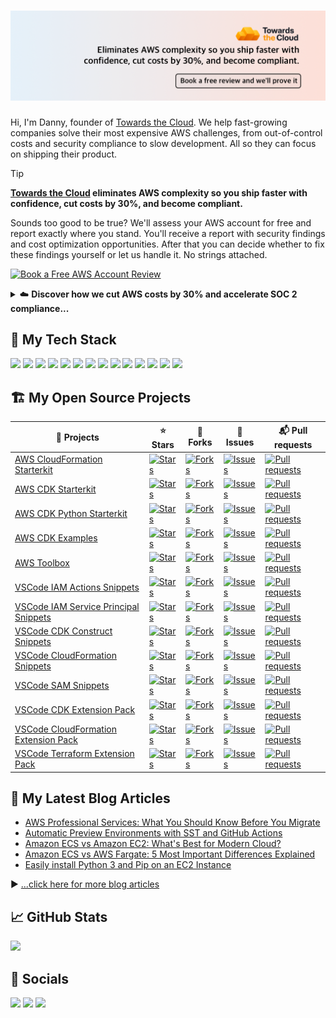 # [![Danny Steenman header](./image/github-title-banner.png)](https://towardsthecloud.com)

Hi, I'm Danny, founder of [Towards the Cloud](https://towardsthecloud.com). We help fast-growing companies solve their most expensive AWS challenges, from out-of-control costs and security compliance to slow development. All so they can focus on shipping their product.

<!-- TIP-LIST:START -->
> [!TIP]
> **[Towards the Cloud](https://towardsthecloud.com/about) eliminates AWS complexity so you ship faster with confidence, cut costs by 30%, and become compliant.**
>
> Sounds too good to be true? We'll assess your AWS account for free and report exactly where you stand. You'll receive a report with security findings and cost optimization opportunities. After that you can decide whether to fix these findings yourself or let us handle it. No strings attached.
>
> <a href="https://cal.com/towardsthecloud/aws-account-review"><img alt="Book a Free AWS Account Review" src="https://img.shields.io/badge/Book%20A%20Free%20AWS%20Account%20Review-success.svg?style=for-the-badge"/></a>
>
> <details>
> <summary>☁️ <strong>Discover how we cut AWS costs by 30% and accelerate SOC 2 compliance...</strong></summary>
> <br/>
>
> ### AWS complexity builds faster than you realize
>
> What starts as a simple deployment quickly spirals into inefficient architectures that cost 40-60% more than needed, security blind spots that risk customer data, and teams that burnout from managing operations on AWS instead of building product.
>
> **Traditional consultancies prioritize billable hours over outcomes, then disappear after setup. We do the opposite...**
>
> ---
>
> ### We provide a complete package, so you deploy faster with confidence on AWS Cloud
>
> - ✅ **[Compliant multi-account Landing Zone](https://towardsthecloud.com/services/aws-landing-zone)**:
>   - Provisions AWS accounts with security guardrails out of the box - 100% [CIS benchmark compliant](https://docs.aws.amazon.com/securityhub/latest/userguide/cis-aws-foundations-benchmark.html)
>   - Secure Single Sign-On (SSO) for clean user access management
>   - Everything is built using AWS CDK ensuring consistency, version control, and repeatable deployments
>   - See what features are already included in our landing zone on our [public roadmap](https://github.com/towardsthecloud/aws-cdk-landing-zone-roadmap?tab=readme-ov-file#features)
> - ✅ **Off-the-shelf compliant CDK components**: Develop secure infra quicker without reinventing the wheel
> - ✅ **Complete CI/CD with easy rollbacks**: Deploy more frequently because of IaC safety
> - ✅ **Quarterly checks**: Proactively receive [Cost Optimization assessments](https://towardsthecloud.com/services/aws-cost-optimization) + [Security Reviews](https://towardsthecloud.com/services/aws-security-review)
> - ✅ **Fractional Cloud Engineer**: On-demand access to a decade of AWS Cloud experience to help you use best practices
>
> ---
>
> ### What results can you expect when you partner with us:
>
> - **30% Lower AWS Bill**: Proactive quarterly reviews catch overspending before it happens [(30-60% documented savings)](https://towardsthecloud.com/services/aws-cost-optimization#case-study)
> - **Accelerate SOC 2/HIPAA compliance**: Our Landing Zone automatically sets up security guardrails on your AWS accounts with 100% CIS compliance from day one
> - **Easily stay compliant**: Our automated monitoring and proactive quarterly security reviews give you control so yearly audits are smooth, not stressful
> - **Your Team Ships Faster**: Our Pre-built secure infrastructure components let your team focus on product, not AWS
> - **Save on hiring costs**: Access expert Cloud knowledge through our [flexible retainer](https://towardsthecloud.com/pricing) instead of committing to a full-time Cloud Engineer
>
> **Proof:** Y Combinator startup Accolade's founder on how our Landing Zone [accelerated their SOC 2 certification](https://towardsthecloud.com/blog/aws-landing-zone-case-study-accolade):
>
> *"Danny's solution and AWS expertise stood out with comprehensive accelerators, documentation, and clearly articulated design principles. **We achieved a perfect security score in days, not months.**"* — Galen Simmons, CEO
>
> </details>
<!-- TIP-LIST:END -->


## 🥞 My Tech Stack

![](https://img.shields.io/badge/mac%20os-000000?style=for-the-badge&logo=apple&logoColor=white)
![](https://img.shields.io/badge/Linux-FCC624?style=for-the-badge&logo=linux&logoColor=black)
![](https://img.shields.io/badge/VSCode-0078D4?style=for-the-badge&logo=visual%20studio%20code&logoColor=white)
![](https://img.shields.io/badge/Python-FFD43B?style=for-the-badge&logo=python&logoColor=blue)
![](https://img.shields.io/badge/TypeScript-007ACC?style=for-the-badge&logo=typescript&logoColor=white)
![](https://img.shields.io/badge/JavaScript-323330?style=for-the-badge&logo=javascript&logoColor=F7DF1E)
![](https://img.shields.io/badge/ZSH_Shell-2bbc8a?style=for-the-badge&logo=gnu-bash&logoColor=white)
![](https://img.shields.io/badge/GIT-E44C30?style=for-the-badge&logo=git&logoColor=white)
![](https://img.shields.io/badge/GitHub_Actions-2088FF?style=for-the-badge&logo=github-actions&logoColor=white)
![](https://img.shields.io/badge/Terraform-7B42BC?style=for-the-badge&logo=terraform&logoColor=white)
![](https://img.shields.io/badge/Ansible-000000?style=for-the-badge&logo=ansible&logoColor=white)
![](https://img.shields.io/badge/AWS_CDK-288D46?style=for-the-badge&logo=amazonaws&logoColor=white)
![](https://img.shields.io/badge/Docker-2CA5E0?style=for-the-badge&logo=docker&logoColor=white)
![](https://img.shields.io/badge/Amazon_AWS-FF9900?style=for-the-badge&logo=amazonaws&logoColor=white)

## 🏗️ My Open Source Projects

| 📂 Projects                                                                                                        | ⭐ Stars                                                                                                                                                                                  | 🍴 Forks                                                                                                                                                                                       | 🚧 Issues                                                                                                                                                                               | 📬 Pull requests                                                                                                                                                                                 |
| ----------------------------------------------------------------------------------------------------------------- | ---------------------------------------------------------------------------------------------------------------------------------------------------------------------------------------- | --------------------------------------------------------------------------------------------------------------------------------------------------------------------------------------------- | -------------------------------------------------------------------------------------------------------------------------------------------------------------------------------------- | ----------------------------------------------------------------------------------------------------------------------------------------------------------------------------------------------- |
| [AWS CloudFormation Starterkit](https://github.com/towardsthecloud/aws-cloudformation-starterkit)                 | [![Stars](https://img.shields.io/github/stars/dannysteenman/aws-cloudformation-starterkit)](https://github.com/towardsthecloud/aws-cloudformation-starterkit/stargazers)                 | [![Forks](https://img.shields.io/github/forks/dannysteenman/aws-cloudformation-starterkit)](https://github.com/towardsthecloud/aws-cloudformation-starterkit/network/members)                 | [![Issues](https://img.shields.io/github/issues/dannysteenman/aws-cloudformation-starterkit)](https://github.com/towardsthecloud/aws-cloudformation-starterkit/issues)                 | [![Pull requests](https://img.shields.io/github/issues-pr/dannysteenman/aws-cloudformation-starterkit)](https://github.com/towardsthecloud/aws-cloudformation-starterkit/pulls)                 |
| [AWS CDK Starterkit](https://github.com/towardsthecloud/aws-cdk-starterkit)                                       | [![Stars](https://img.shields.io/github/stars/dannysteenman/aws-cdk-starterkit)](https://github.com/towardsthecloud/aws-cdk-starterkit/stargazers)                                       | [![Forks](https://img.shields.io/github/forks/dannysteenman/aws-cdk-starterkit)](https://github.com/towardsthecloud/aws-cdk-starterkit/network/members)                                       | [![Issues](https://img.shields.io/github/issues/dannysteenman/aws-cdk-starterkit)](https://github.com/towardsthecloud/aws-cdk-starterkit/issues)                                       | [![Pull requests](https://img.shields.io/github/issues-pr/dannysteenman/aws-cdk-starterkit)](https://github.com/towardsthecloud/aws-cdk-starterkit/pulls)                                       |
| [AWS CDK Python Starterkit](https://github.com/towardsthecloud/aws-cdk-python-starterkit)                         | [![Stars](https://img.shields.io/github/stars/dannysteenman/aws-cdk-python-starterkit)](https://github.com/towardsthecloud/aws-cdk-python-starterkit/stargazers)                         | [![Forks](https://img.shields.io/github/forks/dannysteenman/aws-cdk-python-starterkit)](https://github.com/towardsthecloud/aws-cdk-python-starterkit/network/members)                         | [![Issues](https://img.shields.io/github/issues/dannysteenman/aws-cdk-python-starterkit)](https://github.com/towardsthecloud/aws-cdk-python-starterkit/issues)                         | [![Pull requests](https://img.shields.io/github/issues-pr/dannysteenman/aws-cdk-python-starterkit)](https://github.com/towardsthecloud/aws-cdk-python-starterkit/pulls)                         |
| [AWS CDK Examples](https://github.com/towardsthecloud/aws-cdk-examples)                                           | [![Stars](https://img.shields.io/github/stars/dannysteenman/aws-cdk-examples)](https://github.com/towardsthecloud/aws-cdk-examples/stargazers)                                           | [![Forks](https://img.shields.io/github/forks/dannysteenman/aws-cdk-examples)](https://github.com/towardsthecloud/aws-cdk-examples/network/members)                                           | [![Issues](https://img.shields.io/github/issues/dannysteenman/aws-cdk-examples)](https://github.com/towardsthecloud/aws-cdk-examples/issues)                                           | [![Pull requests](https://img.shields.io/github/issues-pr/dannysteenman/aws-cdk-examples)](https://github.com/towardsthecloud/aws-cdk-examples/pulls)                                           |
| [AWS Toolbox](https://github.com/towardsthecloud/aws-toolbox)                                                     | [![Stars](https://img.shields.io/github/stars/dannysteenman/aws-toolbox)](https://github.com/towardsthecloud/aws-toolbox/stargazers)                                                     | [![Forks](https://img.shields.io/github/forks/dannysteenman/aws-toolbox)](https://github.com/towardsthecloud/aws-toolbox/network/members)                                                     | [![Issues](https://img.shields.io/github/issues/dannysteenman/aws-toolbox)](https://github.com/towardsthecloud/aws-toolbox/issues)                                                     | [![Pull requests](https://img.shields.io/github/issues-pr/dannysteenman/aws-toolbox)](https://github.com/towardsthecloud/aws-toolbox/pulls)                                                     |
| [VSCode IAM Actions Snippets](https://github.com/towardsthecloud/vscode-iam-actions-snippets)                     | [![Stars](https://img.shields.io/github/stars/dannysteenman/vscode-iam-actions-snippets)](https://github.com/towardsthecloud/vscode-iam-actions-snippets/stargazers)                     | [![Forks](https://img.shields.io/github/forks/dannysteenman/vscode-iam-actions-snippets)](https://github.com/towardsthecloud/vscode-iam-actions-snippets/network/members)                     | [![Issues](https://img.shields.io/github/issues/dannysteenman/vscode-iam-actions-snippets)](https://github.com/towardsthecloud/vscode-iam-actions-snippets/issues)                     | [![Pull requests](https://img.shields.io/github/issues-pr/dannysteenman/vscode-iam-actions-snippets)](https://github.com/towardsthecloud/vscode-iam-actions-snippets/pulls)                     |
| [VSCode IAM Service Principal Snippets](https://github.com/towardsthecloud/vscode-iam-service-principal-snippets) | [![Stars](https://img.shields.io/github/stars/dannysteenman/vscode-iam-service-principal-snippets)](https://github.com/towardsthecloud/vscode-iam-service-principal-snippets/stargazers) | [![Forks](https://img.shields.io/github/forks/dannysteenman/vscode-iam-service-principal-snippets)](https://github.com/towardsthecloud/vscode-iam-service-principal-snippets/network/members) | [![Issues](https://img.shields.io/github/issues/dannysteenman/vscode-iam-service-principal-snippets)](https://github.com/towardsthecloud/vscode-iam-service-principal-snippets/issues) | [![Pull requests](https://img.shields.io/github/issues-pr/dannysteenman/vscode-iam-service-principal-snippets)](https://github.com/towardsthecloud/vscode-iam-service-principal-snippets/pulls) |
| [VSCode CDK Construct Snippets](https://github.com/towardsthecloud/vscode-cdk-snippets)                           | [![Stars](https://img.shields.io/github/stars/dannysteenman/vscode-cdk-snippets)](https://github.com/towardsthecloud/vscode-cdk-snippets/stargazers)                                     | [![Forks](https://img.shields.io/github/forks/dannysteenman/vscode-cdk-snippets)](https://github.com/towardsthecloud/vscode-cdk-snippets/network/members)                                     | [![Issues](https://img.shields.io/github/issues/dannysteenman/vscode-cdk-snippets)](https://github.com/towardsthecloud/vscode-cdk-snippets/issues)                                     | [![Pull requests](https://img.shields.io/github/issues-pr/dannysteenman/vscode-cdk-snippets)](https://github.com/towardsthecloud/vscode-cdk-snippets/pulls)                                     |
| [VSCode CloudFormation Snippets](https://github.com/towardsthecloud/vscode-cloudformation-snippets)               | [![Stars](https://img.shields.io/github/stars/dannysteenman/vscode-cloudformation-snippets)](https://github.com/towardsthecloud/vscode-cloudformation-snippets/stargazers)               | [![Forks](https://img.shields.io/github/forks/dannysteenman/vscode-cloudformation-snippets)](https://github.com/towardsthecloud/vscode-cloudformation-snippets/network/members)               | [![Issues](https://img.shields.io/github/issues/dannysteenman/vscode-cloudformation-snippets)](https://github.com/towardsthecloud/vscode-cloudformation-snippets/issues)               | [![Pull requests](https://img.shields.io/github/issues-pr/dannysteenman/vscode-cloudformation-snippets)](https://github.com/towardsthecloud/vscode-cloudformation-snippets/pulls)               |
| [VSCode SAM Snippets](https://github.com/towardsthecloud/vscode-sam-snippets)                                     | [![Stars](https://img.shields.io/github/stars/dannysteenman/vscode-sam-snippets)](https://github.com/towardsthecloud/vscode-sam-snippets/stargazers)                                     | [![Forks](https://img.shields.io/github/forks/dannysteenman/vscode-sam-snippets)](https://github.com/towardsthecloud/vscode-sam-snippets/network/members)                                     | [![Issues](https://img.shields.io/github/issues/dannysteenman/vscode-sam-snippets)](https://github.com/towardsthecloud/vscode-sam-snippets/issues)                                     | [![Pull requests](https://img.shields.io/github/issues-pr/dannysteenman/vscode-sam-snippets)](https://github.com/towardsthecloud/vscode-sam-snippets/pulls)                                     |
| [VSCode CDK Extension Pack](https://github.com/towardsthecloud/vscode-cdk-extension-pack )                        | [![Stars](https://img.shields.io/github/stars/dannysteenman/vscode-cdk-extension-pack)](https://github.com/towardsthecloud/vscode-cdk-extension-pack/stargazers)                         | [![Forks](https://img.shields.io/github/forks/dannysteenman/vscode-cdk-extension-pack)](https://github.com/towardsthecloud/vscode-cdk-extension-pack/network/members)                         | [![Issues](https://img.shields.io/github/issues/dannysteenman/vscode-cdk-extension-pack)](https://github.com/towardsthecloud/vscode-cdk-extension-pack/issues)                         | [![Pull requests](https://img.shields.io/github/issues-pr/dannysteenman/vscode-cdk-extension-pack)](https://github.com/towardsthecloud/vscode-cdk-extension-pack/pulls)                         |
| [VSCode CloudFormation Extension Pack](https://github.com/towardsthecloud/vscode-cloudformation-extension-pack )  | [![Stars](https://img.shields.io/github/stars/dannysteenman/vscode-cloudformation-extension-pack)](https://github.com/towardsthecloud/vscode-cloudformation-extension-pack/stargazers)   | [![Forks](https://img.shields.io/github/forks/dannysteenman/vscode-cloudformation-extension-pack)](https://github.com/towardsthecloud/vscode-cloudformation-extension-pack/network/members)   | [![Issues](https://img.shields.io/github/issues/dannysteenman/vscode-cloudformation-extension-pack)](https://github.com/towardsthecloud/vscode-cloudformation-extension-pack/issues)   | [![Pull requests](https://img.shields.io/github/issues-pr/dannysteenman/vscode-cloudformation-extension-pack)](https://github.com/towardsthecloud/vscode-cloudformation-extension-pack/pulls)   |
| [VSCode Terraform Extension Pack](https://github.com/towardsthecloud/vscode-terraform-extension-pack)             | [![Stars](https://img.shields.io/github/stars/dannysteenman/vscode-terraform-extension-pack)](https://github.com/towardsthecloud/vscode-terraform-extension-pack/stargazers)             | [![Forks](https://img.shields.io/github/forks/dannysteenman/vscode-terraform-extension-pack)](https://github.com/towardsthecloud/vscode-terraform-extension-pack/network/members)             | [![Issues](https://img.shields.io/github/issues/dannysteenman/vscode-terraform-extension-pack)](https://github.com/towardsthecloud/vscode-terraform-extension-pack/issues)             | [![Pull requests](https://img.shields.io/github/issues-pr/dannysteenman/vscode-terraform-extension-pack)](https://github.com/towardsthecloud/vscode-terraform-extension-pack/pulls)             |

## 📙 My Latest Blog Articles

<!-- BLOG-POST-LIST:START -->
- [AWS Professional Services:  What You Should Know Before You Migrate](https://towardsthecloud.com/blog/aws-professional-services)
- [Automatic Preview Environments with SST and GitHub Actions](https://towardsthecloud.com/blog/sst-nextjs-preview-environments-github-actions)
- [Amazon ECS vs Amazon EC2: What&#39;s Best for Modern Cloud?](https://towardsthecloud.com/blog/amazon-ecs-vs-amazon-ec2)
- [Amazon ECS vs AWS Fargate: 5 Most Important Differences Explained](https://towardsthecloud.com/blog/amazon-ecs-vs-aws-fargate)
- [Easily install Python 3 and Pip on an EC2 Instance](https://towardsthecloud.com/blog/amazon-ec2-install-python-pip)
<!-- BLOG-POST-LIST:END -->

▶ [...click here for more blog articles](https://towardsthecloud.com)

## 📈 GitHub Stats

[![](https://github-readme-stats.vercel.app/api?username=dannysteenman&show_icons=true&line_height=27&count_private=true&title_color=1F2329&text_color=434D58&icon_color=2bbc8a&bg_color=F6F8FA)](https://github.com/dannysteenman/dannysteenman)

## 👾 Socials

[![](https://img.shields.io/badge/LinkedIn-0077B5?style=for-the-badge&logo=linkedin&logoColor=white)](https://www.linkedin.com/in/dannysteenman)
[![](https://img.shields.io/badge/X-000000?style=for-the-badge&logo=x&logoColor=white)](https://x.com/dannysteenman)
[![](https://komarev.com/ghpvc/?username=dannysteenman&style=for-the-badge&color=red&abbreviated=true)](https://github.com/dannysteenman)
